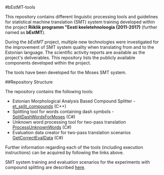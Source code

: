 #bEstMT-tools

This repository contains different linguistic processing tools and guidelines for statistical machine translation (SMT) system training developed within the project **Riiklik programm "Eesti keeletehnoloogia (2011-2017)** (further named as **bEstMT**).

During the *bEstMT* project, multiple new technologies were investigated for the improvement of SMT system quality when translating from and to the Estonian language. The scientific activity reports are available as the project's deliverables. This repository lists the publicly available components developed within the project.

The tools have been developed for the Moses SMT system.

##Repository Structure

The repository contains the following tools:

- Estonian Morphological Analysis Based Compound Splitter - [et_split_compounds](CompoundSplitter) (C++)
- Splitting tool for words containing dash symbols - [SplitDashWordsForMoses](CompoundWordProcessingTools) (C#)
- Unknown word processing tool for two-pass translation [ProcessUnknownWords](CompoundWordProcessingTools) (C#)
- Evaluation data creator for two-pass translation scenarios [GetCorrectEvalData](CompoundWordProcessingTools) (C#)

Further information regarding each of the tools (including execution instructions) can be acquired by following the links above.

SMT system training and evaluation scenarios for the experiments with compound splitting are described [here](CompoundSplittingScenarios.md).